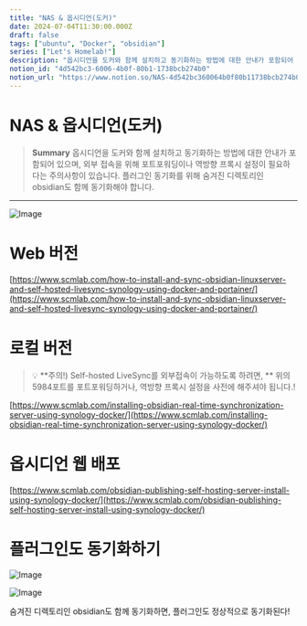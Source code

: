 ```yaml
---
title: "NAS & 옵시디언(도커)"
date: 2024-07-04T11:30:00.000Z
draft: false
tags: ["ubuntu", "Docker", "obsidian"]
series: ["Let's Homelab!"]
description: "옵시디언을 도커와 함께 설치하고 동기화하는 방법에 대한 안내가 포함되어 있으며, 외부 접속을 위해 포트포워딩이나 역방향 프록시 설정이 필요하다는 주의사항이 있습니다. 플러그인 동기화를 위해 숨겨진 디렉토리인 obsidian도 함께 동기화해야 합니다."
notion_id: "4d542bc3-6006-4b0f-80b1-1738bcb274b0"
notion_url: "https://www.notion.so/NAS-4d542bc360064b0f80b11738bcb274b0"
---
```


# NAS & 옵시디언(도커)

> **Summary**
> 옵시디언을 도커와 함께 설치하고 동기화하는 방법에 대한 안내가 포함되어 있으며, 외부 접속을 위해 포트포워딩이나 역방향 프록시 설정이 필요하다는 주의사항이 있습니다. 플러그인 동기화를 위해 숨겨진 디렉토리인 obsidian도 함께 동기화해야 합니다.

---


![Image](https://obsidian.md/images/2023-06-logo.png)

# Web 버전

[https://www.scmlab.com/how-to-install-and-sync-obsidian-linuxserver-and-self-hosted-livesync-synology-using-docker-and-portainer/](https://www.scmlab.com/how-to-install-and-sync-obsidian-linuxserver-and-self-hosted-livesync-synology-using-docker-and-portainer/)

# 로컬 버전

> 💡 **주의!) Self-hosted LiveSync를 외부접속이 가능하도록 하려면, **
> 위의 5984포트를 포트포워딩하거나, 역방향 프록시 설정을 사전에 해주셔야 됩니다.!
>
>

[https://www.scmlab.com/installing-obsidian-real-time-synchronization-server-using-synology-docker/](https://www.scmlab.com/installing-obsidian-real-time-synchronization-server-using-synology-docker/)

# 옵시디언 웹 배포

[https://www.scmlab.com/obsidian-publishing-self-hosting-server-install-using-synology-docker/](https://www.scmlab.com/obsidian-publishing-self-hosting-server-install-using-synology-docker/)

# 플러그인도 동기화하기

![Image](https://prod-files-secure.s3.us-west-2.amazonaws.com/09ccd4d5-876c-4bba-bbdf-cc77a0a11257/a007749a-9a71-4c46-8470-602034fc382d/Untitled.png?X-Amz-Algorithm=AWS4-HMAC-SHA256&X-Amz-Content-Sha256=UNSIGNED-PAYLOAD&X-Amz-Credential=ASIAZI2LB466XRVNFDE2%2F20250724%2Fus-west-2%2Fs3%2Faws4_request&X-Amz-Date=20250724T101824Z&X-Amz-Expires=3600&X-Amz-Security-Token=IQoJb3JpZ2luX2VjEAIaCXVzLXdlc3QtMiJHMEUCIHB7auJaz0km%2Fr6J2RBrC6wCuungS%2FlOXxUThBLCPuy2AiEA2iVnNZjNKHmsyKbwv3uphP6FHHEBy9kMvUFkwGrVCCQq%2FwMIKhAAGgw2Mzc0MjMxODM4MDUiDJst8Eot7Gr4kY%2BjCyrcA4wBjssUB3Of3rZiWHLBFmfmGNBJ9IXZJG489yXXcAnDarwrPAjYjkXWkd0%2Btmhqc10yFiWOg4aDdX6SNmHu%2BB0zOce4xT2YHkBzq3FrpnVZKVGGmunHVzOw2D2HgA7MxXXjHl0EJTAGHTOLDP%2FWOP2AQOES9FLWeyPKpoVSDl8Y%2Bv4rkJ%2FcEUe2uCVhSmUJ4PEPSS71SwRK9snrZiLAdq7QQTDNIgcEUU95r6i9bM36izJV1zGISV0UMPKtMyh0ctsyTw8c05sYcYUZ2YoHWv%2Fl81ixPxxSrLu9anryFG%2Ftrgioo7REzfEon9IHZGaaQgLnoFFsZql%2BBGHGebb2qAOYH2jeK1jlhaShLtdV4c3XWnPExWemxj%2BOn4M9peEFeu8Gsu7FoAa23YkAnTCiAvyr6JloH6xuBEBXcJ9pJ6DVOkR1wcr3yPMudvnaTBoxot020w7g%2BxNXErX8XSx3leKxJu4PLpYHRGZNck0r8F1yaUwYFL4fi3gbTNGTSJXwTrAwKJ7GQRFPOmwApjWBNowYkRQsC1UPVlw8z4Et%2FyxeZ%2F5FeZEgmDQTqT6FSB22TlLY6vzZxtfQiwq2xRtxrQvoJckmiv5xsiaud9LlrgVH36NqjVIwWv6X7Z0HMOP2h8QGOqUB86PIGr8ZHVq0J3R4ul8qP2l5Doz2mh9Mw6sY87p%2F7fdAOMM%2FKk6RR9ewyUi%2Bu6gtx%2BM55FHjXMSNqNISsmRHg8oc6PfUIkTY%2FlziOE1ZVBQsS64V55mbUuYOPbyfF86ed4sxRmN%2F7SLuEVXxBg37Pr%2BXshQ%2FTyY6Y2guJAgl4fiA1Cz%2BQKDb2OXdlUgtbzi9kG4PvB%2B75IpCN%2BZ6lFdP9XWo2E%2BG&X-Amz-Signature=f1e5a0183a71df91d09719afcd456198ccbd5c4bba62862ed5eacc9b4c75df71&X-Amz-SignedHeaders=host&x-amz-checksum-mode=ENABLED&x-id=GetObject)

![Image](https://prod-files-secure.s3.us-west-2.amazonaws.com/09ccd4d5-876c-4bba-bbdf-cc77a0a11257/1f4b578d-a6c2-4704-a355-6bb8a8fb8093/Untitled.png?X-Amz-Algorithm=AWS4-HMAC-SHA256&X-Amz-Content-Sha256=UNSIGNED-PAYLOAD&X-Amz-Credential=ASIAZI2LB466XRVNFDE2%2F20250724%2Fus-west-2%2Fs3%2Faws4_request&X-Amz-Date=20250724T101824Z&X-Amz-Expires=3600&X-Amz-Security-Token=IQoJb3JpZ2luX2VjEAIaCXVzLXdlc3QtMiJHMEUCIHB7auJaz0km%2Fr6J2RBrC6wCuungS%2FlOXxUThBLCPuy2AiEA2iVnNZjNKHmsyKbwv3uphP6FHHEBy9kMvUFkwGrVCCQq%2FwMIKhAAGgw2Mzc0MjMxODM4MDUiDJst8Eot7Gr4kY%2BjCyrcA4wBjssUB3Of3rZiWHLBFmfmGNBJ9IXZJG489yXXcAnDarwrPAjYjkXWkd0%2Btmhqc10yFiWOg4aDdX6SNmHu%2BB0zOce4xT2YHkBzq3FrpnVZKVGGmunHVzOw2D2HgA7MxXXjHl0EJTAGHTOLDP%2FWOP2AQOES9FLWeyPKpoVSDl8Y%2Bv4rkJ%2FcEUe2uCVhSmUJ4PEPSS71SwRK9snrZiLAdq7QQTDNIgcEUU95r6i9bM36izJV1zGISV0UMPKtMyh0ctsyTw8c05sYcYUZ2YoHWv%2Fl81ixPxxSrLu9anryFG%2Ftrgioo7REzfEon9IHZGaaQgLnoFFsZql%2BBGHGebb2qAOYH2jeK1jlhaShLtdV4c3XWnPExWemxj%2BOn4M9peEFeu8Gsu7FoAa23YkAnTCiAvyr6JloH6xuBEBXcJ9pJ6DVOkR1wcr3yPMudvnaTBoxot020w7g%2BxNXErX8XSx3leKxJu4PLpYHRGZNck0r8F1yaUwYFL4fi3gbTNGTSJXwTrAwKJ7GQRFPOmwApjWBNowYkRQsC1UPVlw8z4Et%2FyxeZ%2F5FeZEgmDQTqT6FSB22TlLY6vzZxtfQiwq2xRtxrQvoJckmiv5xsiaud9LlrgVH36NqjVIwWv6X7Z0HMOP2h8QGOqUB86PIGr8ZHVq0J3R4ul8qP2l5Doz2mh9Mw6sY87p%2F7fdAOMM%2FKk6RR9ewyUi%2Bu6gtx%2BM55FHjXMSNqNISsmRHg8oc6PfUIkTY%2FlziOE1ZVBQsS64V55mbUuYOPbyfF86ed4sxRmN%2F7SLuEVXxBg37Pr%2BXshQ%2FTyY6Y2guJAgl4fiA1Cz%2BQKDb2OXdlUgtbzi9kG4PvB%2B75IpCN%2BZ6lFdP9XWo2E%2BG&X-Amz-Signature=2031ef6222bccebd944a97f11dc2cb3ba65cc63682f927be04e7e3c07be159bb&X-Amz-SignedHeaders=host&x-amz-checksum-mode=ENABLED&x-id=GetObject)

숨겨진 디렉토리인 obsidian도 함께 동기화하면, 플러그인도 정상적으로 동기화된다!

